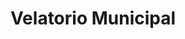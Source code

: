 ---
title: "Velatorio Municipal"
url: /villavieja-de-yeltes/velatorio-municipal/
shop: Bestattungen
---